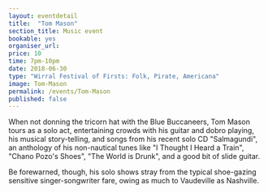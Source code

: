 ```yaml
---
layout: eventdetail
title:  "Tom Mason"
section_title: Music event
bookable: yes
organiser_url:
price: 10
time: 7pm-10pm
date: 2018-06-30
type: "Wirral Festival of Firsts: Folk, Pirate, Americana"
image: Tom-Mason
permalink: /events/Tom-Mason
published: false
---
```


When not donning the tricorn hat with the Blue Buccaneers, Tom Mason tours as a solo act, entertaining crowds with his guitar and dobro playing, his musical story-telling, and songs from his recent solo CD "Salmagundi", an anthology of his non-nautical tunes like "I Thought I Heard a Train", "Chano Pozo's Shoes", "The World is Drunk", and a good bit of slide guitar.

Be forewarned, though, his solo shows stray from the typical shoe-gazing sensitive singer-songwriter fare, owing as much to Vaudeville as Nashville.
